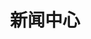 ---
title: "新闻中心"
draft: false
# page title background image
bg_image: "images/backgrounds/page-title.jpg"
# meta description
description : ""
---
